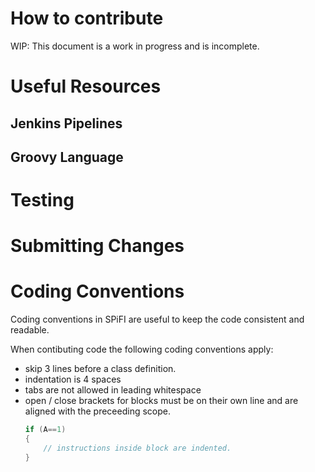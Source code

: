 # How to contribute

WIP: This document is a work in progress and is incomplete. 


# Useful Resources

## Jenkins Pipelines
## Groovy Language


# Testing


# Submitting Changes


# Coding Conventions

Coding conventions in SPiFI are useful to keep the code consistent and readable.

When contibuting code the following coding conventions apply:
- skip 3 lines before a class definition.
- indentation is 4 spaces
- tabs are not allowed in leading whitespace
- open / close brackets for blocks must be on their own line and are aligned
  with the preceeding scope.
  ```groovy
  if (A==1)
  {
      // instructions inside block are indented.
  }
  ```
